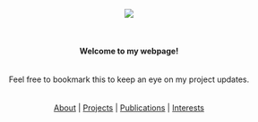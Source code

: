 <p align="center">
  <img src="https://www.outlookindia.com/outlooktraveller/public/uploads/2018/06/Forest-Dirang-Arunachal-Pradesh.jpg">
  <br><br><br><br>
  <b>Welcome to my webpage!</b><br><br><br>
  <a>Feel free to bookmark this to keep an eye on my project updates. </a><br><br><br>
  <a href="#">About</a> |
  <a href="#">Projects</a> |
  <a href="#">Publications</a> | 
  <a href="#">Interests</a>

</p>

